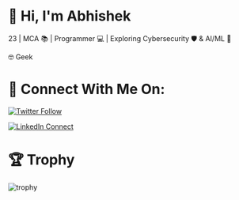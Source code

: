 
# 👋 Hi, I'm Abhishek

<!--
**theabhishekbhujang/theabhishekbhujang** is a ✨ _special_ ✨ repository because its `README.md` (this file) appears on your GitHub profile.

Here are some ideas to get you started:

- 🔭 I’m currently working on ...
- 🌱 I’m currently learning ...
- 👯 I’m looking to collaborate on ...
- 🤔 I’m looking for help with ...
- 💬 Ask me about ...
- 📫 How to reach me: ...
- 😄 Pronouns: ...
- ⚡ Fun fact: ...
-->

23 | MCA 📚 | Programmer 💻 | Exploring Cybersecurity 🛡️ & AI/ML 🤖

🤓 Geek
# 🔎 Connect With Me On:

<!--:camera: Instagram: [@theabhishekbhujang](https://instagram.com/theabhishekbhujang)

:globe_with_meridians: Blog: [Medium](https://theabhishekbhujang.medium.com/)

:linkedin: LinkedIn: [@theabhishekbhujang](https://linkedin.com/in/theabhishekbhujang)
-->

[![Twitter Follow](https://img.shields.io/twitter/follow/theabhibhujang?style=social)](https://x.com/theabhibhujang)

[![LinkedIn Connect](https://img.shields.io/badge/LinkedIn-Connect-blue)](https://linkedin.com/in/theabhishekbhujang)



# :trophy: Trophy

![trophy](https://github-profile-trophy.vercel.app/?username=theabhishekbhujang&theme=onedark)
